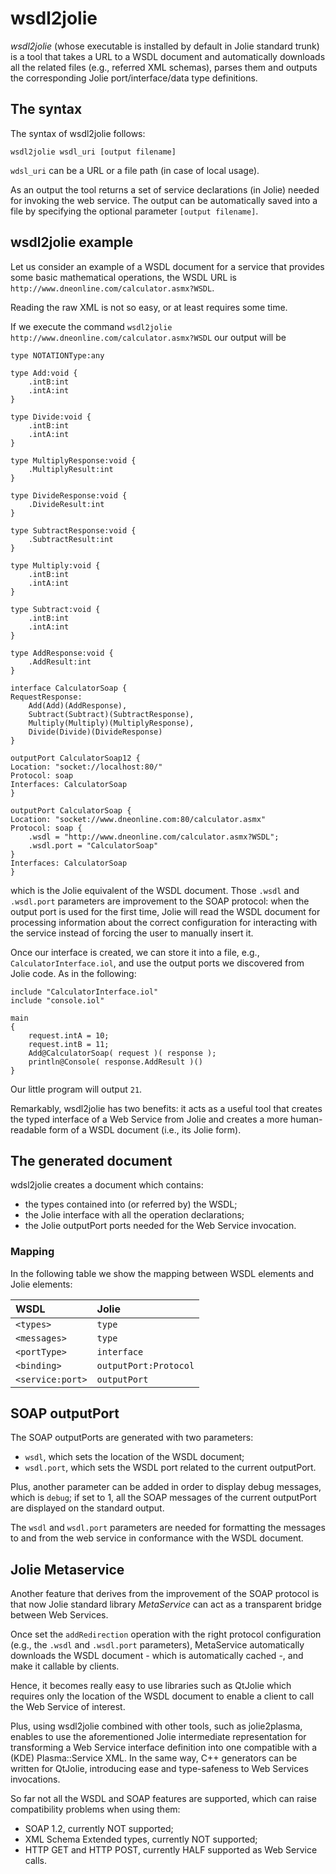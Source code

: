 # wsdl2jolie
_wsdl2jolie_ \(whose executable is installed by default in Jolie standard trunk\) is a tool that takes a URL to a WSDL document and automatically downloads all the related files \(e.g., referred XML schemas\), parses them and outputs the corresponding Jolie port/interface/data type definitions.

## The syntax

The syntax of wsdl2jolie follows:

```text
wsdl2jolie wsdl_uri [output filename]
```

`wdsl_uri` can be a URL or a file path \(in case of local usage\).

As an output the tool returns a set of service declarations \(in Jolie\) needed for invoking the web service. The output can be automatically saved into a file by specifying the optional parameter `[output filename]`.

## wsdl2jolie example

Let us consider an example of a WSDL document for a service that provides some basic mathematical operations, the WSDL URL is `http://www.dneonline.com/calculator.asmx?WSDL`.

Reading the raw XML is not so easy, or at least requires some time.

If we execute the command `wsdl2jolie http://www.dneonline.com/calculator.asmx?WSDL` our output will be

```text
type NOTATIONType:any

type Add:void {
	.intB:int
	.intA:int
}

type Divide:void {
	.intB:int
	.intA:int
}

type MultiplyResponse:void {
	.MultiplyResult:int
}

type DivideResponse:void {
	.DivideResult:int
}

type SubtractResponse:void {
	.SubtractResult:int
}

type Multiply:void {
	.intB:int
	.intA:int
}

type Subtract:void {
	.intB:int
	.intA:int
}

type AddResponse:void {
	.AddResult:int
}

interface CalculatorSoap {
RequestResponse:
	Add(Add)(AddResponse),
	Subtract(Subtract)(SubtractResponse),
	Multiply(Multiply)(MultiplyResponse),
	Divide(Divide)(DivideResponse)
}

outputPort CalculatorSoap12 {
Location: "socket://localhost:80/"
Protocol: soap
Interfaces: CalculatorSoap
}

outputPort CalculatorSoap {
Location: "socket://www.dneonline.com:80/calculator.asmx"
Protocol: soap {
	.wsdl = "http://www.dneonline.com/calculator.asmx?WSDL";
	.wsdl.port = "CalculatorSoap"
}
Interfaces: CalculatorSoap
}

```

which is the Jolie equivalent of the WSDL document. Those `.wsdl` and `.wsdl.port` parameters are improvement to the SOAP protocol: when the output port is used for the first time, Jolie will read the WSDL document for processing information about the correct configuration for interacting with the service instead of forcing the user to manually insert it.

Once our interface is created, we can store it into a file, e.g., `CalculatorInterface.iol`, and use the output ports we discovered from Jolie code. As in the following:

```text
include "CalculatorInterface.iol"
include "console.iol"

main
{
    request.intA = 10;
    request.intB = 11;
    Add@CalculatorSoap( request )( response );
    println@Console( response.AddResult )()
}
```

Our little program will output `21`.

Remarkably, wsdl2jolie has two benefits: it acts as a useful tool that creates the typed interface of a Web Service from Jolie and creates a more human-readable form of a WSDL document \(i.e., its Jolie form\).

## The generated document

wdsl2jolie creates a document which contains:

* the types contained into \(or referred by\) the WSDL;
* the Jolie interface with all the operation declarations;
* the Jolie outputPort ports needed for the Web Service invocation.

### Mapping

In the following table we show the mapping between WSDL elements and Jolie elements:

| WSDL | Jolie |
| :--- | :--- |
| `<types>` | `type` |
| `<messages>` | `type` |
| `<portType>` | `interface` |
| `<binding>` | `outputPort:Protocol` |
| `<service:port>` | `outputPort` |

## SOAP outputPort

The SOAP outputPorts are generated with two parameters:

* `wsdl`, which sets the location of the WSDL document;
* `wsdl.port`, which sets the WSDL port related to the current outputPort.

Plus, another parameter can be added in order to display debug messages, which is `debug`; if set to 1, all the SOAP messages of the current outputPort are displayed on the standard output.

The `wsdl` and `wsdl.port` parameters are needed for formatting the messages to and from the web service in conformance with the WSDL document.

## Jolie Metaservice

Another feature that derives from the improvement of the SOAP protocol is that now Jolie standard library _MetaService_ can act as a transparent bridge between Web Services.

Once set the `addRedirection` operation with the right protocol configuration \(e.g., the `.wsdl` and `.wsdl.port` parameters\), MetaService automatically downloads the WSDL document - which is automatically cached -, and make it callable by clients.

Hence, it becomes really easy to use libraries such as QtJolie which requires only the location of the WSDL document to enable a client to call the Web Service of interest.

Plus, using wsdl2jolie combined with other tools, such as jolie2plasma, enables to use the aforementioned Jolie intermediate representation for transforming a Web Service interface definition into one compatible with a \(KDE\) Plasma::Service XML. In the same way, C++ generators can be written for QtJolie, introducing ease and type-safeness to Web Services invocations.

So far not all the WSDL and SOAP features are supported, which can raise compatibility problems when using them:

* SOAP 1.2, currently NOT supported;
* XML Schema Extended types, currently NOT supported;
* HTTP GET and HTTP POST, currently HALF supported as Web Service calls.


